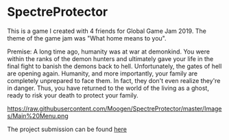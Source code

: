 # SpectreProtector
This is a game I created with 4 friends for Global Game Jam 2019. The theme of the game jam was "What home means to you". 

Premise: 
A long time ago, humanity was at war at demonkind. You were within the ranks of the demon hunters and ultimately gave your life in the final fight to banish the demons back to hell. 
Unfortunately, the gates of hell are opening again. Humanity, and more importantly, your family are completely unprepared to face them. In fact, they don't even realize they're in danger. 
Thus, you have returned to the world of the living as a ghost, ready to risk your death to protect your family. 

https://raw.githubusercontent.com/Moogen/SpectreProtector/master/Images/Main%20Menu.png

The project submission can be found [here](https://globalgamejam.org/2019/games/spectre-protector)
